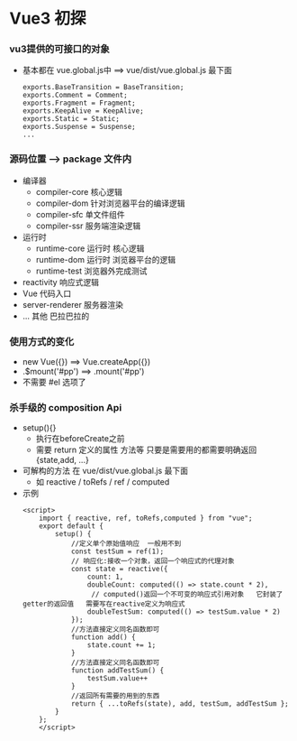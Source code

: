 # Vue3 初探

### vu3提供的可接口的对象
- 基本都在 vue.global.js中  ==> vue/dist/vue.global.js  最下面 
    ```
    exports.BaseTransition = BaseTransition;
    exports.Comment = Comment;
    exports.Fragment = Fragment;
    exports.KeepAlive = KeepAlive;
    exports.Static = Static;
    exports.Suspense = Suspense;
    ...

    ```

### 源码位置  --> package 文件内

- 编译器
    - compiler-core 核心逻辑
    - compiler-dom 针对浏览器平台的编译逻辑
    - compiler-sfc 单文件组件
    - compiler-ssr 服务端渲染逻辑
- 运行时
    - runtime-core 运行时 核心逻辑
    - runtime-dom  运行时 浏览器平台的逻辑
    - runtime-test 浏览器外完成测试
- reactivity 响应式逻辑
- Vue 代码入口
- server-renderer 服务器渲染
- ... 其他 巴拉巴拉的 

### 使用方式的变化
-  new Vue({})  ==>  Vue.createApp({})
- .$mount('#pp') ==> .mount('#pp')
- 不需要 #el 选项了

### 杀手级的 composition Api
- setup(){}
    - 执行在beforeCreate之前
    - 需要 return 定义的属性 方法等  只要是需要用的都需要明确返回 {state,add, ...}
- 可解构的方法  在 vue/dist/vue.global.js 最下面
    - 如 reactive / toRefs / ref / computed 
- 示例 
    ```
    <script>
        import { reactive, ref, toRefs,computed } from "vue";
        export default {
            setup() {
                //定义单个原始值响应  一般用不到
                const testSum = ref(1);
                // 响应化:接收一个对象，返回一个响应式的代理对象
                const state = reactive({
                    count: 1,
                    doubleCount: computed(() => state.count * 2),
                     // computed()返回一个不可变的响应式引用对象   它封装了getter的返回值   需要写在reactive定义为响应式
                    doubleTestSum: computed(() => testSum.value * 2)
                });
                //方法直接定义同名函数即可
                function add() {
                    state.count += 1;
                }
                //方法直接定义同名函数即可
                function addTestSum() {
                    testSum.value++
                }
                //返回所有需要的用到的东西
                return { ...toRefs(state), add, testSum, addTestSum };
            }
        };
        </script>
    ```    




